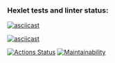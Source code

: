 ### Hexlet tests and linter status:

[![asciicast](https://asciinema.org/a/RO3WIsW1GW8u1ARdTtqFOqhJZ.svg)](https://asciinema.org/a/RO3WIsW1GW8u1ARdTtqFOqhJZ)

[![asciicast](https://asciinema.org/a/wMz93bH4hN6GD70l4JrSav4IJ.svg)](https://asciinema.org/a/wMz93bH4hN6GD70l4JrSav4IJ)

[![Actions Status](https://github.com/AleksKen/java-project-61/actions/workflows/hexlet-check.yml/badge.svg)](https://github.com/AleksKen/java-project-61/actions)
[![Maintainability](https://api.codeclimate.com/v1/badges/de2f2277e4535fbb6798/maintainability)](https://codeclimate.com/github/AleksKen/java-project-61/maintainability)
